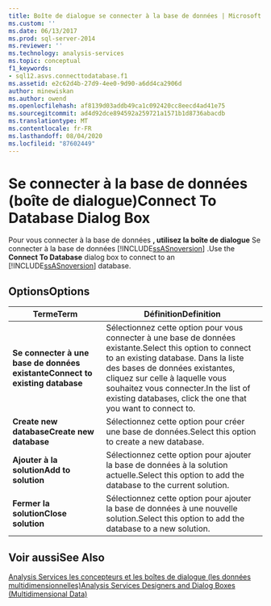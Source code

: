 ```yaml
---
title: Boîte de dialogue se connecter à la base de données | Microsoft Docs
ms.custom: ''
ms.date: 06/13/2017
ms.prod: sql-server-2014
ms.reviewer: ''
ms.technology: analysis-services
ms.topic: conceptual
f1_keywords:
- sql12.asvs.connecttodatabase.f1
ms.assetid: e2c62d4b-27d9-4ee0-9d90-a6dd4ca2906d
author: minewiskan
ms.author: owend
ms.openlocfilehash: af8139d03addb49ca1c092420cc8eecd4ad41e75
ms.sourcegitcommit: ad4d92dce894592a259721a1571b1d8736abacdb
ms.translationtype: MT
ms.contentlocale: fr-FR
ms.lasthandoff: 08/04/2020
ms.locfileid: "87602449"
---
```

# <a name="connect-to-database-dialog-box"></a><span data-ttu-id="6277e-102">Se connecter à la base de données (boîte de dialogue)</span><span class="sxs-lookup"><span data-stu-id="6277e-102">Connect To Database Dialog Box</span></span>
  <span data-ttu-id="6277e-103">Pour vous connecter à la base de données **, utilisez la boîte de dialogue** Se connecter à la base de données [!INCLUDE[ssASnoversion](../includes/ssasnoversion-md.md)] .</span><span class="sxs-lookup"><span data-stu-id="6277e-103">Use the **Connect To Database** dialog box to connect to an [!INCLUDE[ssASnoversion](../includes/ssasnoversion-md.md)] database.</span></span>  
  
## <a name="options"></a><span data-ttu-id="6277e-104">Options</span><span class="sxs-lookup"><span data-stu-id="6277e-104">Options</span></span>  
  
|<span data-ttu-id="6277e-105">Terme</span><span class="sxs-lookup"><span data-stu-id="6277e-105">Term</span></span>|<span data-ttu-id="6277e-106">Définition</span><span class="sxs-lookup"><span data-stu-id="6277e-106">Definition</span></span>|  
|----------|----------------|  
|<span data-ttu-id="6277e-107">**Se connecter à une base de données existante**</span><span class="sxs-lookup"><span data-stu-id="6277e-107">**Connect to existing database**</span></span>|<span data-ttu-id="6277e-108">Sélectionnez cette option pour vous connecter à une base de données existante.</span><span class="sxs-lookup"><span data-stu-id="6277e-108">Select this option to connect to an existing database.</span></span> <span data-ttu-id="6277e-109">Dans la liste des bases de données existantes, cliquez sur celle à laquelle vous souhaitez vous connecter.</span><span class="sxs-lookup"><span data-stu-id="6277e-109">In the list of existing databases, click the one that you want to connect to.</span></span>|  
|<span data-ttu-id="6277e-110">**Create new database**</span><span class="sxs-lookup"><span data-stu-id="6277e-110">**Create new database**</span></span>|<span data-ttu-id="6277e-111">Sélectionnez cette option pour créer une base de données.</span><span class="sxs-lookup"><span data-stu-id="6277e-111">Select this option to create a new database.</span></span>|  
|<span data-ttu-id="6277e-112">**Ajouter à la solution**</span><span class="sxs-lookup"><span data-stu-id="6277e-112">**Add to solution**</span></span>|<span data-ttu-id="6277e-113">Sélectionnez cette option pour ajouter la base de données à la solution actuelle.</span><span class="sxs-lookup"><span data-stu-id="6277e-113">Select this option to add the database to the current  solution.</span></span>|  
|<span data-ttu-id="6277e-114">**Fermer la solution**</span><span class="sxs-lookup"><span data-stu-id="6277e-114">**Close solution**</span></span>|<span data-ttu-id="6277e-115">Sélectionnez cette option pour ajouter la base de données à une nouvelle solution.</span><span class="sxs-lookup"><span data-stu-id="6277e-115">Select this option to add the database to a new solution.</span></span>|  
  
## <a name="see-also"></a><span data-ttu-id="6277e-116">Voir aussi</span><span class="sxs-lookup"><span data-stu-id="6277e-116">See Also</span></span>  
 [<span data-ttu-id="6277e-117">Analysis Services les concepteurs et les boîtes de dialogue &#40;les données multidimensionnelles&#41;</span><span class="sxs-lookup"><span data-stu-id="6277e-117">Analysis Services Designers and Dialog Boxes &#40;Multidimensional Data&#41;</span></span>](analysis-services-designers-and-dialog-boxes-multidimensional-data.md)  
  
  
